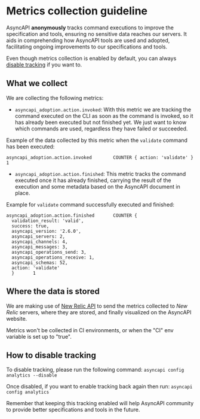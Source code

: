 # Metrics collection guideline

AsyncAPI **anonymously** tracks command executions to improve the specification and tools, ensuring no sensitive data reaches our servers. It aids in comprehending how AsyncAPI tools are used and adopted, facilitating ongoing improvements to our specifications and tools.

Even though metrics collection is enabled by default, you can always [disable tracking](#how-to-disable-tracking) if you want to.

## What we collect
We are collecting the following metrics:

- `asyncapi_adoption.action.invoked`:
With this metric we are tracking the command executed on the CLI as soon as the command is invoked, so it has already been executed but not finished yet. We just want to know which commands are used, regardless they have failed or succeeded.

Example of the data collected by this metric when the `validate` command has been executed:
```
asyncapi_adoption.action.invoked        COUNTER { action: 'validate' }  1
```

- `asyncapi_adoption.action.finished`:
This metric tracks the command executed once it has already finished, carrying the result of the execution and some metadata based on the AsyncAPI document in place.

Example for `validate` command successfully executed and finished:
```
asyncapi_adoption.action.finished       COUNTER {
  validation_result: 'valid',
  success: true,
  asyncapi_version: '2.6.0',
  asyncapi_servers: 2,
  asyncapi_channels: 4,
  asyncapi_messages: 3,
  asyncapi_operations_send: 3,
  asyncapi_operations_receive: 1,
  asyncapi_schemas: 52,
  action: 'validate'
  }       1
```

## Where the data is stored
We are making use of [New Relic API](https://docs.newrelic.com/docs/apis/intro-apis/introduction-new-relic-apis/#rest-api) to send the metrics collected to _New Relic_ servers, where they are stored, and finally visualized on the AsyncAPI website.

Metrics won't be collected in CI environments, or when the "CI" env variable is set up to "true".

## How to disable tracking
To disable tracking, please run the following command:
`asyncapi config analytics --disable`

Once disabled, if you want to enable tracking back again then run:
`asyncapi config analytics`

Remember that keeping this tracking enabled will help AsyncAPI community to provide better specifications and tools in the future.